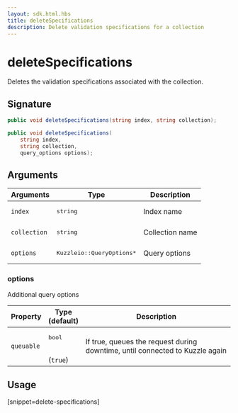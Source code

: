 ```yaml
---
layout: sdk.html.hbs
title: deleteSpecifications
description: Delete validation specifications for a collection
---
```


# deleteSpecifications

Deletes the validation specifications associated with the collection.  

## Signature

```csharp
public void deleteSpecifications(string index, string collection);

public void deleteSpecifications(
    string index, 
    string collection, 
    query_options options);

```

## Arguments

| Arguments    | Type    | Description |
|--------------|---------|-------------|
| `index` | <pre>string</pre> | Index name    | 
| `collection` | <pre>string</pre> | Collection name    |
| `options` | <pre>Kuzzleio::QueryOptions\*</pre> | Query options    | 

### options

Additional query options

| Property     | Type<br/>(default)    | Description        |
| ---------- | ------- | --------------------------------- | 
| `queuable` | <pre>bool</pre><br/>(`true`) | If true, queues the request during downtime, until connected to Kuzzle again |

## Usage

[snippet=delete-specifications]
